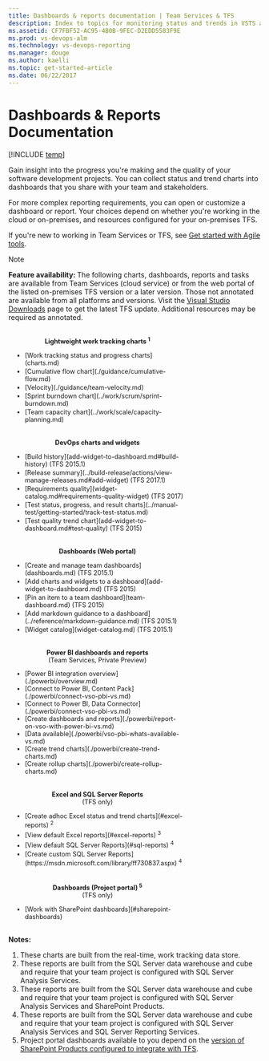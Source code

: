 ```yaml
---
title: Dashboards & reports documentation | Team Services & TFS  
description: Index to topics for monitoring status and trends in VSTS and and Team Foundation Server (TFS)  
ms.assetid: CF7FBF52-AC95-4B0B-9FEC-D2EDD5583F9E
ms.prod: vs-devops-alm
ms.technology: vs-devops-reporting
ms.manager: douge
ms.author: kaelli
ms.topic: get-started-article 
ms.date: 06/22/2017
---
```


# Dashboards & Reports Documentation

[!INCLUDE [temp](_shared/vsts-tfs-header-17-15.md)]


Gain insight into the progress you're making and the quality of your software development projects. You can collect status and trend charts into dashboards that you share with your team and stakeholders.  

For more complex reporting requirements, you can open or customize a dashboard or report. Your choices depend on whether you're working in the cloud or on-premises, and resources configured for your on-premises TFS.  

If you're new to working in Team Services or TFS, see [Get started with Agile tools](../work/overview.md).   


>[!NOTE]  
><b>Feature availability: </b>The following charts, dashboards, reports and tasks are available from Team Services (cloud service) or from the web portal of the listed on-premises TFS version or a later version. Those not annotated are available from all platforms and versions. Visit the [Visual Studio Downloads](https://www.visualstudio.com/downloads/download-visual-studio-vs) page to get the latest TFS update. Additional resources may be required as annotated.  

<div style="float:left;width:350px;margin:3px;font-size:90%">
<p style="font-weight:bold;padding-bottom:0px;text-align:center;">Lightweight work tracking charts <sup> 1</sup></p>
<ul style="padding-left:30px">

<li style="margin-bottom:2px">[Work tracking status and progress charts](charts.md)</li>
<li style="margin-bottom:2px">[Cumulative flow chart](./guidance/cumulative-flow.md)</li>
<li style="margin-bottom:2px">[Velocity](./guidance/team-velocity.md) </li>
<li style="margin-bottom:2px">[Sprint burndown chart](../work/scrum/sprint-burndown.md)</li>
<li style="margin-bottom:2px">[Team capacity chart](../work/scale/capacity-planning.md) </li>
</ul>
</div>


<div style="float:left;width:350px;margin:3px;font-size:90%">
<p style="font-weight:bold;padding-bottom:0px;text-align:center;">DevOps charts and widgets</p>
<ul style="padding-left:30px">
<li style="margin-bottom:2px">[Build history](add-widget-to-dashboard.md#build-history) (TFS 2015.1)</li>
<li style="margin-bottom:2px">[Release summary](../build-release/actions/view-manage-releases.md#add-widget) (TFS 2017.1)</li>
<li style="margin-bottom:2px">[Requirements quality](widget-catalog.md#requirements-quality-widget) (TFS 2017)</li>
<li style="margin-bottom:2px">[Test status, progress, and result charts](../manual-test/getting-started/track-test-status.md)</li>
<li style="margin-bottom:2px">[Test quality trend chart](add-widget-to-dashboard.md#test-quality) (TFS 2015)</li>
</ul>
</div>


<div style="clear:left;font-size:100%">
</div>


<div style="float:left;width:350px;margin:3px;font-size:90%">
<p style="font-weight:bold;padding-bottom:0px;text-align:center;">Dashboards (Web portal)</p>
<ul style="padding-left:30px">
<li style="margin-bottom:2px">[Create and manage team dashboards](dashboards.md) (TFS 2015.1)</li>
<li style="margin-bottom:2px">[Add charts and widgets to a dashboard](add-widget-to-dashboard.md) (TFS 2015)</li>
<li style="margin-bottom:2px">[Pin an item to a team dashboard](team-dashboard.md) (TFS 2015)</li>
<li style="margin-bottom:2px">[Add markdown guidance to a dashboard](../reference/markdown-guidance.md) (TFS 2015.1)</li>
<li style="margin-bottom:2px">[Widget catalog](widget-catalog.md) (TFS 2015.1)</li>
</ul>
</div>



<div style="float:left;width:350px;margin:3px;font-size:90%">
<p style="padding-bottom:0px;text-align:center;"><b>Power BI dashboards and reports</b><br/>(Team Services, Private Preview)</p>
<ul style="padding-left:30px">
<li style="margin-bottom:0px">[Power BI integration overview](./powerbi/overview.md)  </li>
<li style="margin-bottom:0px">[Connect to Power BI, Content Pack](./powerbi/connect-vso-pbi-vs.md)  </li>
<li style="margin-bottom:0px">[Connect to Power BI, Data Connector](./powerbi/connect-vso-pbi-vs.md)  </li>
<li style="margin-bottom:0px">[Create dashboards and reports](./powerbi/report-on-vso-with-power-bi-vs.md)  </li>
<li style="margin-bottom:0px">[Data available](./powerbi/vso-pbi-whats-available-vs.md)  </li>
<li style="margin-bottom:0px">[Create trend charts](./powerbi/create-trend-charts.md)  </li>
<li style="margin-bottom:0px">[Create rollup charts](./powerbi/create-rollup-charts.md)    </li>
</ul>
</div>


<div style="clear:left;font-size:100%">
</div>


<div style="float:left;width:350px;margin:3px;font-size:90%">
<p style="padding-bottom:0px;text-align:center;"><b>Excel and SQL Server Reports</b><br/>(TFS only)</p>
<ul style="padding-left:30px">
<li style="margin-bottom:2px">[Create adhoc Excel status and trend charts](#excel-reports) <sup> 2</sup> </li>
<li style="margin-bottom:2px">[View default Excel reports](#excel-reports) <sup> 3</sup> </li>
<li style="margin-bottom:2px">[View default SQL Server Reports](#sql-reports)  <sup> 4</sup>  </li>
<li style="margin-bottom:2px">[Create custom SQL Server Reports](https://msdn.microsoft.com/library/ff730837.aspx)<sup> 4</sup> </li> 

</ul>

</div>

<div style="float:left;width:350px;margin:3px;font-size:90%">
<p style="padding-bottom:0px;text-align:center;"><b>Dashboards (Project portal)<sup> 5</sup></b><br/>(TFS only)</p>
<ul style="padding-left:30px">
<li style="margin-bottom:2px">[Work with SharePoint dashboards](#sharepoint-dashboards) </li>
</ul>
</div>







<!---
<div style="float:left;width:300px;margin:3px;font-size:90%">
<p style="padding-bottom:0px;text-align:center;"><b>Analytics service (in preview)<sup> 7</sup></b><br/>(Team Services only)</p>
<ul style="padding-left:30px">
<li style="margin-bottom:2px">[Analytics service overview](analytics/overview-analytics-service.md)  </li>
</ul>
</div>
-->

<div style="clear:left;font-size:100%">
</div>


**Notes:**
1. These charts are built from the real-time, work tracking data store.   
2. These reports are built from the SQL Server data warehouse and cube and require that your team project is configured with SQL Server Analysis Services.
3. These reports are built from the SQL Server data warehouse and cube and require that your team project is configured with SQL Server Analysis Services and SharePoint Products. 
4. These reports are built from the SQL Server data warehouse and cube and require that your team project is configured with SQL Server Analysis Services and SQL Server Reporting Services.
5. Project portal dashboards available to you depend on the [version of SharePoint Products configured to integrate with TFS](http://msdn.microsoft.com/library/dd380719.aspx). 
 

<!---
These charts are built from the VS Team Services data connector data model. 

The Analytics service is in preview and only available to select customers of Team Services at this time. If you're a Team Services customer and are interested in working with the preview version of the Analytics service, contact the [Analytics service team](mailto:vsts-analytics-supp@microsoft.com).  
 





### Add custom fields  
You can add data to support reporting requirements in the following ways:

*   [Add a custom field (Inheritance process model, Team Services)](../work/process/customize-process-field.md) or [Add or modify a field (Hosted XML or On-premises XML)](../work/customize/add-modify-field.md)  

*   Add work item fields to the data store, relational database, or data warehouse. See [Add or modify work item fields to support reporting (TFS)](../work/reference/add-or-modify-work-item-fields-to-support-reporting.md).

*   Incorporate data from other resources to an Excel report using PowerPivot.
    PowerPivot for Excel 2010 is a data analysis add-in for Microsoft Excel 2010. By using this add-in, you can generate reports that combine data from other data stores or databases with data from Team Foundation Server. For more information, see [Microsoft PowerPivot](https://msdn.microsoft.com/library/gg399131.aspx). 

*   Create an adapter to add new data types to the data warehouse (TFS).
    An adapter is a managed assembly that implements [IWarehouseAdapter](http://msdn.microsoft.com/library/microsoft.teamfoundation.adapter.iwarehouseadapter.aspx). An adapter uses the warehouse object model to interact with the TFS data warehouse. When an adapter adds data fields to the warehouse, it programmatically extends the schema that defines data that is moved to the warehouse. For more information, see [Data Warehouse Extensibility](http://msdn.microsoft.com/library/bb130342.aspx) and [How to: Create an Adapter](http://msdn.microsoft.com/library/bb286956.aspx). 
-->

[excel-adhoc-query-report]: ./excel/create-status-and-trend-excel-reports.md
[add-a-team]: ../Work/scale/multiple-teams.md
[team-assets]: ../Work/scale/manage-team-assets.md
[add-team-members]: ../Work/scale/multiple-teams.md#add-team-members
[add-team-admin]: ../work/scale/add-team-administrator.md
   
